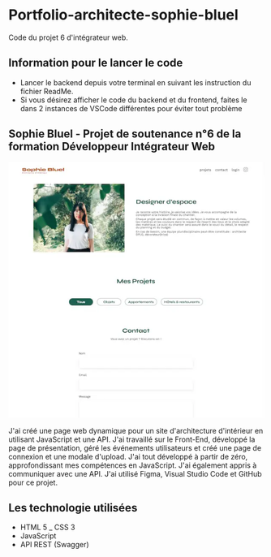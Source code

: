 # Portfolio-architecte-sophie-bluel

Code du projet 6 d'intégrateur web.

## Information pour le lancer le code

 - Lancer le backend depuis votre terminal en suivant les instruction du fichier ReadMe.
 - Si vous désirez afficher le code du backend et du frontend, faites le dans 2 instances de VSCode différentes pour éviter tout problème

## Sophie Bluel - Projet de soutenance n°6 de la formation Développeur Intégrateur Web

![Sophie Bluel](FrontEnd/assets/images/sophieBluel.webp)

J'ai créé une page web dynamique pour un site d'architecture d'intérieur en utilisant JavaScript et une API. J'ai travaillé sur le Front-End, développé la page de présentation, géré les événements utilisateurs et créé une page de connexion et une modale d'upload. J'ai tout développé à partir de zéro, approfondissant mes compétences en JavaScript. J'ai également appris à communiquer avec une API. J'ai utilisé Figma, Visual Studio Code et GitHub pour ce projet.

## Les technologie utilisées

- HTML 5
_ CSS 3
- JavaScript
- API REST (Swagger)